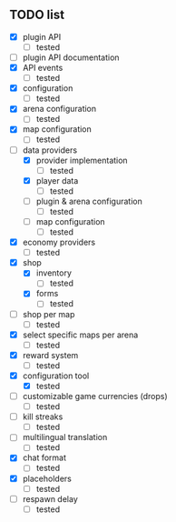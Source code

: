 ## TODO list
- [x] plugin API
  - [ ] tested
- [ ] plugin API documentation
- [x] API events
  - [ ] tested
- [x] configuration
  - [ ] tested
- [x] arena configuration
  - [ ] tested
- [x] map configuration
  - [ ] tested
- [ ] data providers
  - [x] provider implementation
    - [ ] tested
  - [x] player data
    - [ ] tested
  - [ ] plugin & arena configuration
    - [ ] tested
  - [ ] map configuration
    - [ ] tested
- [x] economy providers
  - [ ] tested
- [x] shop
  - [x] inventory
    - [ ] tested
  - [x] forms
    - [ ] tested
- [ ] shop per map
  - [ ] tested
- [x] select specific maps per arena
  - [ ] tested
- [x] reward system
  - [ ] tested
- [x] configuration tool
  - [x] tested
- [ ] customizable game currencies (drops)
  - [ ] tested
- [ ] kill streaks
  - [ ] tested
- [ ] multilingual translation
  - [ ] tested
- [x] chat format
  - [ ] tested
- [x] placeholders
  - [ ] tested
- [ ] respawn delay
  - [ ] tested